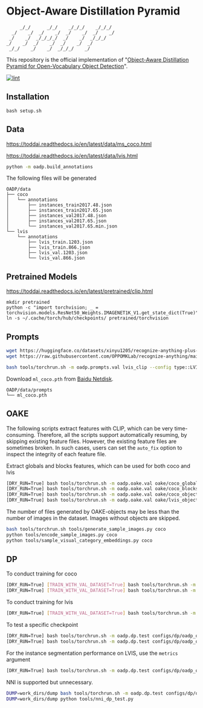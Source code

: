 # Object-Aware Distillation Pyramid

```text
     _/_/      _/_/    _/_/_/    _/_/_/
  _/    _/  _/    _/  _/    _/  _/    _/
 _/    _/  _/_/_/_/  _/    _/  _/_/_/
_/    _/  _/    _/  _/    _/  _/
 _/_/    _/    _/  _/_/_/    _/
```

This repository is the official implementation of "[Object-Aware Distillation Pyramid for Open-Vocabulary Object Detection](https://arxiv.org/abs/2303.05892)".

[![lint](https://github.com/LutingWang/OADP/actions/workflows/lint.yaml/badge.svg)](https://github.com/LutingWang/OADP/actions/workflows/lint.yaml)

## Installation

```shell
bash setup.sh
```

## Data

<https://toddai.readthedocs.io/en/latest/data/ms_coco.html>

<https://toddai.readthedocs.io/en/latest/data/lvis.html>

```bash
python -m oadp.build_annotations
```

The following files will be generated

```text
OADP/data
├── coco
│   └── annotations
│       ├── instances_train2017.48.json
│       ├── instances_train2017.65.json
│       ├── instances_val2017.48.json
│       ├── instances_val2017.65.json
│       └── instances_val2017.65.min.json
└── lvis
    └── annotations
        ├── lvis_train.1203.json
        ├── lvis_train.866.json
        ├── lvis_val.1203.json
        └── lvis_val.866.json
```

## Pretrained Models

<https://toddai.readthedocs.io/en/latest/pretrained/clip.html>

```shell
mkdir pretrained
python -c "import torchvision; _ = torchvision.models.ResNet50_Weights.IMAGENET1K_V1.get_state_dict(True)"
ln -s ~/.cache/torch/hub/checkpoints/ pretrained/torchvision
```

## Prompts

```bash
wget https://huggingface.co/datasets/xinyu1205/recognize-anything-plus-model-tag-descriptions/resolve/main/ram_tag_list_4585_llm_tag_descriptions.json -P oadp/prompts/utils/ram
wget https://raw.githubusercontent.com/OPPOMKLab/recognize-anything/main/datasets/openimages_rare_200/openimages_rare_200_llm_tag_descriptions.json -P oadp/prompts/utils/ram
```

```bash
bash tools/torchrun.sh -m oadp.prompts.val lvis_clip --config type::LVISPrompter --model type::CLIP
```

Download `ml_coco.pth` from [Baidu Netdisk][].

```text
OADP/data/prompts
└── ml_coco.pth
```

## OAKE

The following scripts extract features with CLIP, which can be very time-consuming. Therefore, all the scripts support automatically resuming, by skipping existing feature files. However, the existing feature files are sometimes broken. In such cases, users can set the `auto_fix` option to inspect the integrity of each feature file.

Extract globals and blocks features, which can be used for both coco and lvis

```bash
[DRY_RUN=True] bash tools/torchrun.sh -m oadp.oake.val oake/coco_globals_cuda configs/oake/coco_globals_cuda.py [--auto-fix]
[DRY_RUN=True] bash tools/torchrun.sh -m oadp.oake.val oake/coco_blocks_cuda configs/oake/coco_blocks_cuda.py [--auto-fix]
[DRY_RUN=True] bash tools/torchrun.sh -m oadp.oake.val oake/coco_objects_cuda configs/oake/coco_objects_cuda.py [--auto-fix]
[DRY_RUN=True] bash tools/torchrun.sh -m oadp.oake.val oake/lvis_objects_cuda configs/oake/lvis_objects_cuda.py [--auto-fix]
```

The number of files generated by OAKE-objects may be less than the number of images in the dataset.
Images without objects are skipped.

```bash
bash tools/torchrun.sh tools/generate_sample_images.py coco
python tools/encode_sample_images.py coco
python tools/sample_visual_category_embeddings.py coco
```

## DP

To conduct training for coco

```bash
[DRY_RUN=True] [TRAIN_WITH_VAL_DATASET=True] bash tools/torchrun.sh -m oadp.dp.train vild_ov_coco configs/dp/vild_ov_coco.py [--override .validator.dataloader.dataset.ann_file::data/coco/annotations/instances_val2017.48.json]
[DRY_RUN=True] [TRAIN_WITH_VAL_DATASET=True] bash tools/torchrun.sh -m oadp.dp.train configs/dp/oadp_ov_coco.py --work-dir work_dirs/oadp_ov_coco [--override .validator.dataloader.dataset.ann_file::data/coco/annotations/instances_val2017.48.json]
```

To conduct training for lvis

```bash
[DRY_RUN=True] [TRAIN_WITH_VAL_DATASET=True] bash tools/torchrun.sh -m oadp.dp.train oadp_ov_lvis configs/dp/oadp_ov_lvis.py
```

To test a specific checkpoint

```bash
[DRY_RUN=True] bash tools/torchrun.sh -m oadp.dp.test configs/dp/oadp_ov_coco.py work_dirs/oadp_ov_coco/iter_32000.pth
[DRY_RUN=True] bash tools/torchrun.sh -m oadp.dp.test configs/dp/oadp_ov_lvis.py work_dirs/oadp_ov_lvis/epoch_24.pth
```

For the instance segmentation performance on LVIS, use the `metrics` argument

```bash
[DRY_RUN=True] bash tools/torchrun.sh -m oadp.dp.test configs/dp/oadp_ov_lvis.py work_dirs/oadp_ov_lvis/epoch_24.pth --metrics bbox segm
```

NNI is supported but unnecessary.

```bash
DUMP=work_dirs/dump bash tools/torchrun.sh -m oadp.dp.test configs/dp/oadp_ov_coco.py work_dirs/oadp_ov_coco/iter_32000.pth
DUMP=work_dirs/dump python tools/nni_dp_test.py
```

[Baidu Netdisk]: https://pan.baidu.com/s/1HXWYSN9Vk6yDhjRI19JrfQ?pwd=OADP
